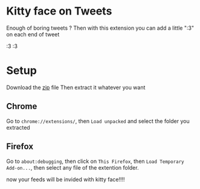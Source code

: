 # Kitty face on Tweets

Enough of boring tweets ? Then with this extension you can add a little ":3" on each end of tweet

:3 :3

# Setup

Download the <a href="https://github.com/LOUDO56/kittyFaceTwitter/archive/refs/heads/master.zip">zip</a> file
Then extract it whatever you want

## Chrome

Go to `chrome://extensions/`, then `Load unpacked` and select the folder you extracted

## Firefox

Go to `about:debugging`, then click on `This Firefox`, then `Load Temporary Add-on...`, then select any file of the extention folder.

now your feeds will be invided with kitty face!!!!
